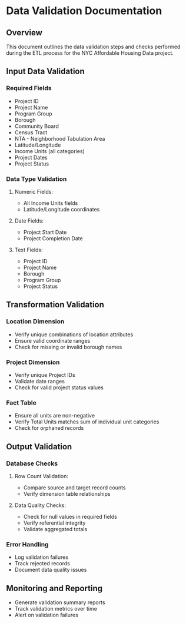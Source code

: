 # Data Validation Documentation

## Overview
This document outlines the data validation steps and checks performed during the ETL process for the NYC Affordable Housing Data project.

## Input Data Validation

### Required Fields
- Project ID
- Project Name
- Program Group
- Borough
- Community Board
- Census Tract
- NTA - Neighborhood Tabulation Area
- Latitude/Longitude
- Income Units (all categories)
- Project Dates
- Project Status

### Data Type Validation
1. Numeric Fields:
   - All Income Units fields
   - Latitude/Longitude coordinates
   
2. Date Fields:
   - Project Start Date
   - Project Completion Date

3. Text Fields:
   - Project ID
   - Project Name
   - Borough
   - Program Group
   - Project Status

## Transformation Validation

### Location Dimension
- Verify unique combinations of location attributes
- Ensure valid coordinate ranges
- Check for missing or invalid borough names

### Project Dimension
- Verify unique Project IDs
- Validate date ranges
- Check for valid project status values

### Fact Table
- Ensure all units are non-negative
- Verify Total Units matches sum of individual unit categories
- Check for orphaned records

## Output Validation

### Database Checks
1. Row Count Validation:
   - Compare source and target record counts
   - Verify dimension table relationships

2. Data Quality Checks:
   - Check for null values in required fields
   - Verify referential integrity
   - Validate aggregated totals

### Error Handling
- Log validation failures
- Track rejected records
- Document data quality issues

## Monitoring and Reporting
- Generate validation summary reports
- Track validation metrics over time
- Alert on validation failures
